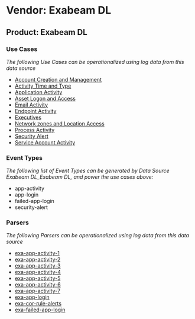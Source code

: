Vendor: Exabeam DL
==================
Product: Exabeam DL
-------------------

### Use Cases

_The following Use Cases can be operationalized using log data from this data source_

* [Account Creation and Management](usecase_account_creation_and_management.md)
* [Activity Time  and Type](usecase_activity_time__and_type.md)
* [Application Activity](usecase_application_activity.md)
* [Asset Logon and Access](usecase_asset_logon_and_access.md)
* [Email Activity](usecase_email_activity.md)
* [Endpoint Activity](usecase_endpoint_activity.md)
* [Executives](usecase_executives.md)
* [Network zones and Location Access](usecase_network_zones_and_location_access.md)
* [Process Activity](usecase_process_activity.md)
* [Security Alert](usecase_security_alert.md)
* [Service Account Activity](usecase_service_account_activity.md)


### Event Types

_The following list of Event Types can be generated by Data Source Exabeam DL_Exabeam DL, and power the use cases above:_

- app-activity
- app-login
- failed-app-login
- security-alert


### Parsers

_The following Parsers can be operationalized using log data from this data source_

* [exa-app-activity-1](parserContent_exa-app-activity-1.md)
* [exa-app-activity-2](parserContent_exa-app-activity-2.md)
* [exa-app-activity-3](parserContent_exa-app-activity-3.md)
* [exa-app-activity-4](parserContent_exa-app-activity-4.md)
* [exa-app-activity-5](parserContent_exa-app-activity-5.md)
* [exa-app-activity-6](parserContent_exa-app-activity-6.md)
* [exa-app-activity-7](parserContent_exa-app-activity-7.md)
* [exa-app-login](parserContent_exa-app-login.md)
* [exa-cor-rule-alerts](parserContent_exa-cor-rule-alerts.md)
* [exa-failed-app-login](parserContent_exa-failed-app-login.md)

